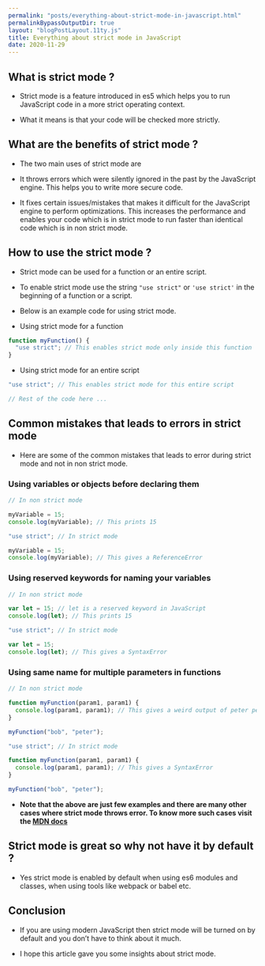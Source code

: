 ```yaml
---
permalink: "posts/everything-about-strict-mode-in-javascript.html"
permalinkBypassOutputDir: true
layout: "blogPostLayout.11ty.js"
title: Everything about strict mode in JavaScript
date: 2020-11-29
---
```


## What is strict mode ?

- Strict mode is a feature introduced in es5 which helps you to run JavaScript code in a more strict operating context.

- What it means is that your code will be checked more strictly.

## What are the benefits of strict mode ?

- The two main uses of strict mode are

- It throws errors which were silently ignored in the past by the JavaScript engine. This helps you to write more secure code.

- It fixes certain issues/mistakes that makes it difficult for the JavaScript engine to perform optimizations. This increases the performance and enables your code which is in strict mode to run faster than identical code which is in non strict mode.

## How to use the strict mode ?

- Strict mode can be used for a function or an entire script.

- To enable strict mode use the string `"use strict"` or `'use strict'` in the beginning of a function or a script.

- Below is an example code for using strict mode.

- Using strict mode for a function

```javascript
function myFunction() {
  "use strict"; // This enables strict mode only inside this function
}
```

- Using strict mode for an entire script

```javascript
"use strict"; // This enables strict mode for this entire script

// Rest of the code here ...

```

## Common mistakes that leads to errors in strict mode

- Here are some of the common mistakes that leads to error during strict mode and not in non strict mode.

### Using variables or objects before declaring them

```javascript
// In non strict mode

myVariable = 15;
console.log(myVariable); // This prints 15
```

```javascript
"use strict"; // In strict mode

myVariable = 15;
console.log(myVariable); // This gives a ReferenceError
```

### Using reserved keywords for naming your variables

```javascript
// In non strict mode

var let = 15; // let is a reserved keyword in JavaScript
console.log(let); // This prints 15
```

```javascript
"use strict"; // In strict mode

var let = 15;
console.log(let); // This gives a SyntaxError
```

### Using same name for multiple parameters in functions

```javascript
// In non strict mode

function myFunction(param1, param1) {
  console.log(param1, param1); // This gives a weird output of peter peter
}

myFunction("bob", "peter");
```

```javascript
"use strict"; // In strict mode

function myFunction(param1, param1) {
  console.log(param1, param1); // This gives a SyntaxError
}

myFunction("bob", "peter");
```

- **Note that the above are just few examples and there are many other cases where strict mode throws error. To know more such cases visit the [MDN docs](https://developer.mozilla.org/en-US/docs/Web/JavaScript/Reference/Strict_mode "Strict mode mdn docs")**

## Strict mode is great so why not have it by default ?

- Yes strict mode is enabled by default when using es6 modules and classes, when using tools like webpack or babel etc.

## Conclusion

- If you are using modern JavaScript then strict mode will be turned on by default and you don’t have to think about it much.

- I hope this article gave you some insights about strict mode.
